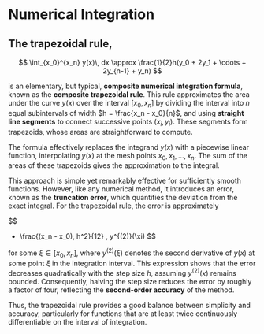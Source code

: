 # Numerical Integration

## The **trapezoidal rule**,

$$
\int_{x_0}^{x_n} y(x)\, dx \approx \frac{1}{2}h(y_0 + 2y_1 + \cdots + 2y_{n-1} + y_n)
$$

is an elementary, but typical, **composite numerical integration formula**, known as the **composite trapezoidal rule**. This rule approximates the area under the curve $y(x)$ over the interval $[x_0, x_n]$ by dividing the interval into $n$ equal subintervals of width $h = \frac{x_n - x_0}{n}$, and using **straight line segments** to connect successive points $(x_i, y_i)$. These segments form trapezoids, whose areas are straightforward to compute.

The formula effectively replaces the integrand $y(x)$ with a piecewise linear function, interpolating $y(x)$ at the mesh points $x_0, x_1, \ldots, x_n$. The sum of the areas of these trapezoids gives the approximation to the integral.

This approach is simple yet remarkably effective for sufficiently smooth functions. However, like any numerical method, it introduces an error, known as the **truncation error**, which quantifies the deviation from the exact integral. For the trapezoidal rule, the error is approximately

$$
- \frac{(x_n - x_0)\, h^2}{12} \, y^{(2)}(\xi)
$$

for some $\xi \in [x_0, x_n]$, where $y^{(2)}(\xi)$ denotes the second derivative of $y(x)$ at some point $\xi$ in the integration interval. This expression shows that the error decreases quadratically with the step size $h$, assuming $y^{(2)}(x)$ remains bounded. Consequently, halving the step size reduces the error by roughly a factor of four, reflecting the **second-order accuracy** of the method.

Thus, the trapezoidal rule provides a good balance between simplicity and accuracy, particularly for functions that are at least twice continuously differentiable on the interval of integration.

